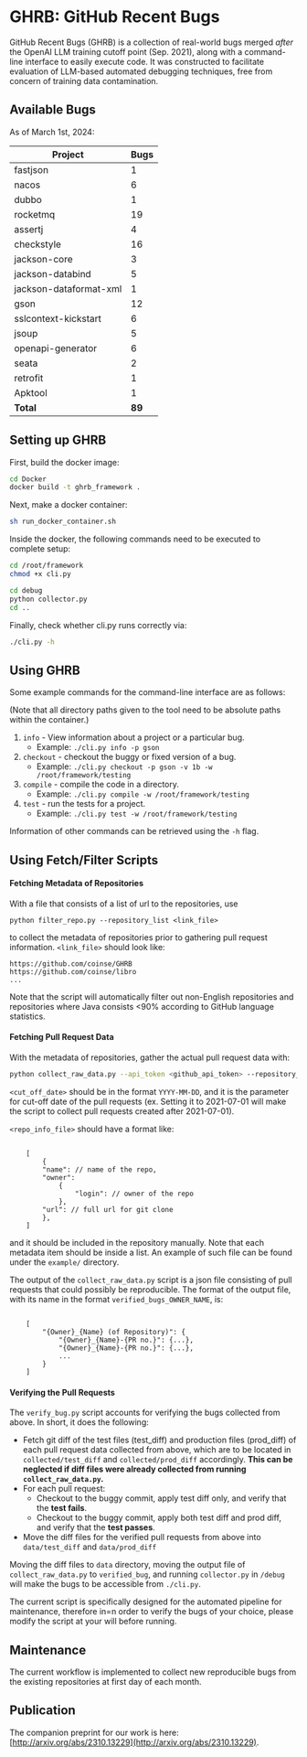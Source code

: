 # GHRB: GitHub Recent Bugs

GitHub Recent Bugs (GHRB) is a collection of real-world bugs merged _after_
the OpenAI LLM training cutoff point (Sep. 2021), along with a command-line
interface to easily execute code. It was constructed to facilitate
evaluation of LLM-based automated debugging techniques, free from concern
of training data contamination.

## Available Bugs

As of March 1st, 2024:

| Project | Bugs |
| ------- | ---- |
| fastjson | 1 |
| nacos | 6 |
| dubbo | 1 |
| rocketmq | 19 |
| assertj | 4 |
| checkstyle | 16 |
| jackson-core | 3 |
| jackson-databind | 5 |
| jackson-dataformat-xml | 1 |
| gson | 12 |
| sslcontext-kickstart | 6 |
| jsoup | 5 |
| openapi-generator | 6 |
| seata | 2 |
| retrofit | 1 |
| Apktool | 1 |
| **Total** | **89** |


## Setting up GHRB

First, build the docker image:
```bash
cd Docker
docker build -t ghrb_framework .
```

Next, make a docker container:
```bash
sh run_docker_container.sh
```

Inside the docker, the following commands need to be executed to complete setup:

```bash
cd /root/framework
chmod +x cli.py

cd debug
python collector.py
cd ..
```

Finally, check whether cli.py runs correctly via:
```bash
./cli.py -h
```

## Using GHRB

Some example commands for the command-line interface are as follows:

(Note that all directory paths given to the tool need to be absolute paths 
within the container.)

 1. `info` - View information about a project or a particular bug.
    *  Example: `./cli.py info -p gson`
 2. `checkout` - checkout the buggy or fixed version of a bug.
    *  Example: `./cli.py checkout -p gson -v 1b -w /root/framework/testing` 
 3. `compile` - compile the code in a directory.
    *  Example: `./cli.py compile -w /root/framework/testing`
 4. `test` - run the tests for a project.
    *  Example: `./cli.py test -w /root/framework/testing`


Information of other commands can be retrieved using the `-h` flag.

## Using Fetch/Filter Scripts

#### Fetching Metadata of Repositories

With a file that consists of a list of url to the repositories, use
```
python filter_repo.py --repository_list <link_file>
```
to collect the metadata of repositories prior to gathering pull request information. `<link_file>` should look like:

```
https://github.com/coinse/GHRB
https://github.com/coinse/libro
...
```

Note that the script will automatically filter out non-English repositories and repositories where Java consists <90% according to GitHub language statistics.
<br />

#### Fetching Pull Request Data

With the metadata of repositories, gather the actual pull request data with:

```bash
python collect_raw_data.py --api_token <github_api_token> --repository_file <repo_info_file> --date <cut_off_date>
```

`<cut_off_date>` should be in the format `YYYY-MM-DD`, and it is the parameter for cut-off date of the pull requests (ex. Setting it to 2021-07-01 will make the script to collect pull requests created after 2021-07-01).

`<repo_info_file>` should have a format like:

```jsonc

    [
        {
        "name": // name of the repo,
        "owner": 
            {
                "login": // owner of the repo
            },
        "url": // full url for git clone
        },
    ]

```

and it should be included in the repository manually. Note that each metadata item should be inside a list. An example of such file can be found under the `example/` directory.

The output of the `collect_raw_data.py` script is a json file consisting of pull requests that could possibly be reproducible. The format of the output file, with its name in the format `verified_bugs_OWNER_NAME`, is:

```jsonc

    [
        "{Owner}_{Name} (of Repository)": {
            "{Owner}_{Name}-{PR no.}": {...},
            "{Owner}_{Name}-{PR no.}": {...},
            ...
        }
    ]
```

#### Verifying the Pull Requests

The `verify_bug.py` script accounts for verifying the bugs collected from above. In short, it does the following:

* Fetch git diff of the test files (test_diff) and production files (prod_diff) of each pull request data collected from above, which are to be located in `collected/test_diff` and `collected/prod_diff` accordingly. **This can be neglected if diff files were already collected from running `collect_raw_data.py`.**
* For each pull request:
    * Checkout to the buggy commit, apply test diff only, and verify that the **test fails**.
    * Checkout to the buggy commit, apply both test diff and prod diff, and verify that the **test passes**.
* Move the diff files for the verified pull requests from above into `data/test_diff` and `data/prod_diff`

Moving the diff files to `data` directory, moving the output file of `collect_raw_data.py` to `verified_bug`, and running `collector.py` in `/debug` will make the bugs to be accessible from `./cli.py`.

The current script is specifically designed for the automated pipeline for maintenance, therefore in=n order to verify the bugs of your choice, please modify the script at your will before running.

## Maintenance

The current workflow is implemented to collect new reproducible bugs from the existing repositories at first day of each month.

## Publication

The companion preprint for our work is here: [http://arxiv.org/abs/2310.13229](http://arxiv.org/abs/2310.13229).
